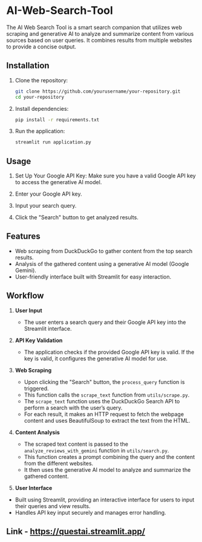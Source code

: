 # AI-Web-Search-Tool
The AI Web Search Tool is a smart search companion that utilizes web scraping and generative AI to analyze and summarize content from various sources based on user queries. It combines results from multiple websites to provide a concise output.

## Installation

1. Clone the repository:

    ```bash
    git clone https://github.com/yourusername/your-repository.git
    cd your-repository
    ```

2. Install dependencies:

    ```bash
    pip install -r requirements.txt
    ```

3. Run the application:

    ```bash
    streamlit run application.py
    ```

## Usage

1. Set Up Your Google API Key: Make sure you have a valid Google API key to access the generative AI model.

2. Enter your Google API key.
     
3. Input your search query.

4. Click the "Search" button to get analyzed results.

## Features
- Web scraping from DuckDuckGo to gather content from the top search results.
- Analysis of the gathered content using a generative AI model (Google Gemini).
- User-friendly interface built with Streamlit for easy interaction.

## Workflow

1. **User Input**
   - The user enters a search query and their Google API key into the Streamlit interface.

2. **API Key Validation**
   - The application checks if the provided Google API key is valid. If the key is valid, it configures the generative AI model for use.

3. **Web Scraping**
   - Upon clicking the "Search" button, the `process_query` function is triggered.
   - This function calls the `scrape_text` function from `utils/scrape.py`.
   - The `scrape_text` function uses the DuckDuckGo Search API to perform a search with the user’s query.
   - For each result, it makes an HTTP request to fetch the webpage content and uses BeautifulSoup to extract the text from the HTML.

4. **Content Analysis**
   - The scraped text content is passed to the `analyze_reviews_with_gemini` function in `utils/search.py`.
   - This function creates a prompt combining the query and the content from the different websites.
   - It then uses the generative AI model to analyze and summarize the gathered content.
  
5. **User Interface**
  - Built using Streamlit, providing an interactive interface for users to input their queries and view results.
  - Handles API key input securely and manages error handling.

## Link - https://questai.streamlit.app/
